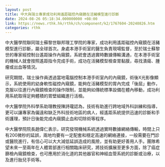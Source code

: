 ```yaml
---
layout: post
title: 中大與瑞士專家成功利用遙距磁控內窺鏡在活豬模型進行診斷
date: 2024-08-26 05:18:34.000000000 +08:00
link: https://news.rthk.hk/rthk/ch/component/k2/1767604-20240826.htm
categories: rthk
---
```


中大醫學院聯同瑞士蘇黎世聯邦理工學院的專家，成功利用遙距磁控內窺鏡在活豬模型進行診斷，屬全球首次。身處本港手術室的醫生負責現場監督，至於瑞士蘇黎世的專家經控制台遙距操作內窺鏡，系統會透過實時數據傳輸溝通，在本港手術室的機械人就會按照遙距指令完成手術，成功在活豬模型檢查胃黏膜，尋找潰瘍、腫瘤或出血等情況。

研究期間，瑞士操作員透過當地電腦控制本港手術室內的內窺鏡，術後X光影像顯示，系統使用的幼身軟性磁控內窺鏡，能夠在活豬模型的胃內完成「後屈」動作，克服以往進行內窺鏡檢查的操作限制，並能夠如傳統標準設備在體內移動，成功利用系統取得足夠體積的胃壁組織進行活檢。

中大醫學院外科學系助理教授陳詩瓏認為，技術有助進行跨地域外科訓練和指導，更可以讓專家為偏遠和缺乏外科技術地區的病人，經遙距系統提供迅速的診斷和手術護理，預計日後能完成內窺鏡止血和切除術等程序。

中大醫學院院長趙偉仁表示，研究發現機械系統透過實時數據網絡傳輸，時間上只有200微秒的延誤，兩地均要有一定配套和穩定高速的網絡連接，一般需要在門診或醫院進行，有信心可以大大減低延誤造成的風險，並有助更好善用人手。團隊希望未來一至兩年在人體胃部進行相關臨床研究，將技術擴展至更多方面，除了癌症篩檢內窺鏡檢查，也可應用於消化道的其他器官和神經血管系統的診斷或治療，以及進行胎兒手術等。
